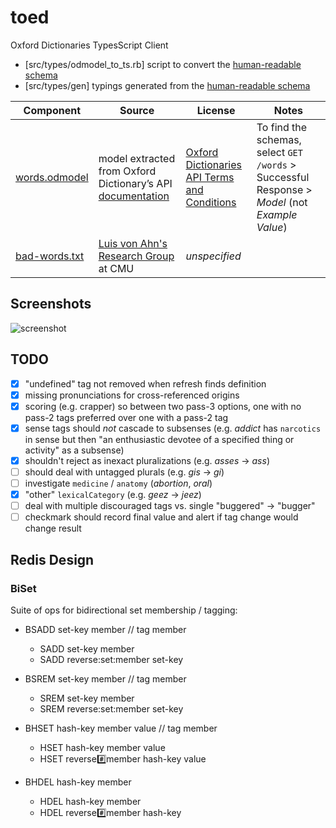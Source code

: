 # toed

Oxford Dictionaries TypesScript Client

- [src/types/odmodel_to_ts.rb] script to convert the [human-readable schema](src/types/words.odmodel)
- [src/types/gen] typings generated from the [human-readable schema](src/types/words.odmodel)

| Component | Source | License | Notes |
| --- | --- | --- | --- |
| [words.odmodel](src/types/words.odmodel) | model extracted from Oxford Dictionary’s API [documentation](https://developer.oxforddictionaries.com/documentation#/words) | [Oxford Dictionaries API Terms and Conditions](https://developer.oxforddictionaries.com/api-terms-and-conditions) | To find the schemas, select `GET /words` > Successful Response > _Model_ (not _Example Value_)
| [bad-words.txt](src/bad-words.txt) | [Luis von Ahn's Research Group](https://www.cs.cmu.edu/~biglou/resources/) at CMU | _unspecified_ | |

## Screenshots

![screenshot](https://user-images.githubusercontent.com/26445088/71867327-94683c00-30be-11ea-862d-caae630255c4.png)

## TODO

- [x] "undefined" tag not removed when refresh finds definition
- [x] missing pronunciations for cross-referenced origins
- [x] scoring (e.g. crapper) so between two pass-3 options, one with no pass-2 tags preferred over one with a pass-2 tag
- [x] sense tags should _not_ cascade to subsenses (e.g. _addict_ has `narcotics` in sense but then "an enthusiastic devotee of a specified thing or activity" as a subsense)
- [x] shouldn't reject as inexact pluralizations (e.g. _asses_ -> _ass_)
- [ ] should deal with untagged plurals (e.g. _gis_ -> _gi_)
- [ ] investigate `medicine` / `anatomy` (_abortion_, _oral_)
- [x] "other" `lexicalCategory` (e.g. _geez_ -> _jeez_)
- [ ] deal with multiple discouraged tags vs. single "buggered" -> "bugger"
- [ ] checkmark should record final value and alert if tag change would change result

## Redis Design

### BiSet

Suite of ops for bidirectional set membership / tagging:
- BSADD set-key member // tag member 
  - SADD set-key member
  - SADD reverse:set:member set-key
- BSREM set-key member // tag member 
  - SREM set-key member
  - SREM reverse:set:member set-key

- BHSET hash-key member value // tag member 
  - HSET hash-key member value
  - HSET reverse:hash:member hash-key value
- BHDEL hash-key member 
  - HDEL hash-key member
  - HDEL reverse:hash:member hash-key
